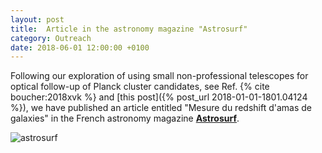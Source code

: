 ```yaml
---
layout: post
title:  Article in the astronomy magazine "Astrosurf"
category: Outreach
date: 2018-06-01 12:00:00 +0100
---
```


Following our exploration of using small non-professional telescopes
for optical follow-up of Planck cluster candidates, see Ref. {% cite
boucher:2018xvk %} and [this post]({% post_url
2018-01-01-1801.04124 %}), we have published an article entitled
"Mesure du redshift d'amas de galaxies" in the French astronomy
magazine [**Astrosurf**](http://www.astrosurf.com/).

![astrosurf]({{site.baseurl}}/assets/images/outreach/ASM92_Sommaire_1200.png)
